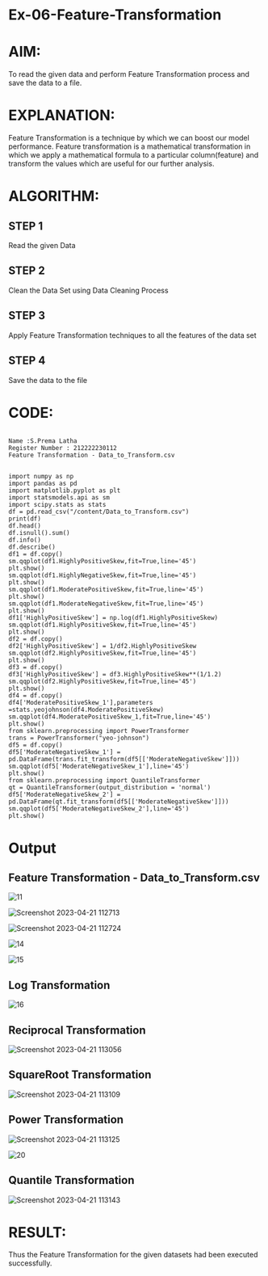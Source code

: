 # Ex-06-Feature-Transformation

# AIM:
To read the given data and perform Feature Transformation process and save the data to a file.

# EXPLANATION:
Feature Transformation is a technique by which we can boost our model performance. Feature transformation is a mathematical transformation in which we apply a mathematical formula to a particular column(feature) and transform the values which are useful for our further analysis.

# ALGORITHM:
## STEP 1
Read the given Data

## STEP 2
Clean the Data Set using Data Cleaning Process

## STEP 3
Apply Feature Transformation techniques to all the features of the data set

## STEP 4
Save the data to the file

# CODE:

```

Name :S.Prema Latha
Register Number : 212222230112
Feature Transformation - Data_to_Transform.csv


import numpy as np
import pandas as pd
import matplotlib.pyplot as plt
import statsmodels.api as sm
import scipy.stats as stats
df = pd.read_csv("/content/Data_to_Transform.csv")
print(df)
df.head()
df.isnull().sum()
df.info()
df.describe()
df1 = df.copy()
sm.qqplot(df1.HighlyPositiveSkew,fit=True,line='45')
plt.show()
sm.qqplot(df1.HighlyNegativeSkew,fit=True,line='45')
plt.show()
sm.qqplot(df1.ModeratePositiveSkew,fit=True,line='45')
plt.show()
sm.qqplot(df1.ModerateNegativeSkew,fit=True,line='45')
plt.show()
df1['HighlyPositiveSkew'] = np.log(df1.HighlyPositiveSkew)
sm.qqplot(df1.HighlyPositiveSkew,fit=True,line='45')
plt.show()
df2 = df.copy()
df2['HighlyPositiveSkew'] = 1/df2.HighlyPositiveSkew
sm.qqplot(df2.HighlyPositiveSkew,fit=True,line='45')
plt.show()
df3 = df.copy()
df3['HighlyPositiveSkew'] = df3.HighlyPositiveSkew**(1/1.2)
sm.qqplot(df2.HighlyPositiveSkew,fit=True,line='45')
plt.show()
df4 = df.copy()
df4['ModeratePositiveSkew_1'],parameters =stats.yeojohnson(df4.ModeratePositiveSkew)
sm.qqplot(df4.ModeratePositiveSkew_1,fit=True,line='45')
plt.show()
from sklearn.preprocessing import PowerTransformer 
trans = PowerTransformer("yeo-johnson")
df5 = df.copy()
df5['ModerateNegativeSkew_1'] = pd.DataFrame(trans.fit_transform(df5[['ModerateNegativeSkew']]))
sm.qqplot(df5['ModerateNegativeSkew_1'],line='45')
plt.show()
from sklearn.preprocessing import QuantileTransformer
qt = QuantileTransformer(output_distribution = 'normal')
df5['ModerateNegativeSkew_2'] = pd.DataFrame(qt.fit_transform(df5[['ModerateNegativeSkew']]))
sm.qqplot(df5['ModerateNegativeSkew_2'],line='45')
plt.show()

```

# Output
## Feature Transformation - Data_to_Transform.csv
![11](https://user-images.githubusercontent.com/120620842/233551168-7ac84ca1-ac4c-4c88-8ee1-166324eb52e4.png)

![Screenshot 2023-04-21 112713](https://user-images.githubusercontent.com/120620842/233552096-6a8ed9d5-141d-428d-b649-f424d4c3ba79.png)

![Screenshot 2023-04-21 112724](https://user-images.githubusercontent.com/120620842/233552164-492de1f9-576d-419f-8d29-61edf61e3ea1.png)

![14](https://user-images.githubusercontent.com/120620842/233551413-73f9bce1-4204-4fd2-a9ee-216074959824.png)

![15](https://user-images.githubusercontent.com/120620842/233551432-b808496b-1c15-4595-bee7-d4e55cdb668b.png)

## Log Transformation
![16](https://user-images.githubusercontent.com/120620842/233551448-e5c6fec6-14da-41b3-b54c-e842e0430a76.png)

## Reciprocal Transformation
![Screenshot 2023-04-21 113056](https://user-images.githubusercontent.com/120620842/233552689-d51143c1-7ae5-459f-bdae-6d1f969d3994.png)


## SquareRoot Transformation
![Screenshot 2023-04-21 113109](https://user-images.githubusercontent.com/120620842/233552729-1fe28766-2fc7-4048-b170-94fc019030a6.png)


## Power Transformation
![Screenshot 2023-04-21 113125](https://user-images.githubusercontent.com/120620842/233552770-2bef50d8-fca6-4e6c-aa14-aadd8bd0b08b.png)

![20](https://user-images.githubusercontent.com/120620842/233551567-f5f660f4-e6d2-453e-8007-401d5a1d6b86.png)

## Quantile Transformation
![Screenshot 2023-04-21 113143](https://user-images.githubusercontent.com/120620842/233552814-138211ee-8109-4e2e-b284-5747c159f4ee.png)


# RESULT:
Thus the Feature Transformation for the given datasets had been executed successfully.

